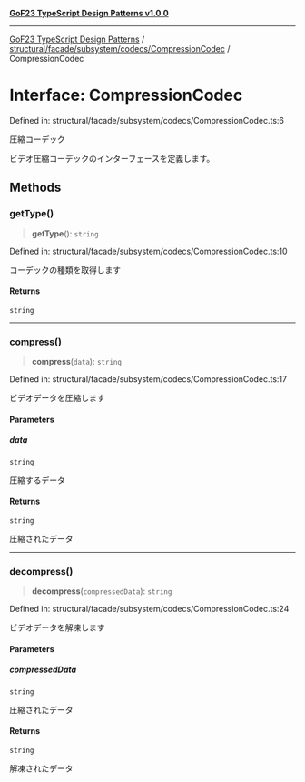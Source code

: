 [**GoF23 TypeScript Design Patterns v1.0.0**](../../../../../../README.md)

***

[GoF23 TypeScript Design Patterns](../../../../../../README.md) / [structural/facade/subsystem/codecs/CompressionCodec](../README.md) / CompressionCodec

# Interface: CompressionCodec

Defined in: structural/facade/subsystem/codecs/CompressionCodec.ts:6

圧縮コーデック

ビデオ圧縮コーデックのインターフェースを定義します。

## Methods

### getType()

> **getType**(): `string`

Defined in: structural/facade/subsystem/codecs/CompressionCodec.ts:10

コーデックの種類を取得します

#### Returns

`string`

***

### compress()

> **compress**(`data`): `string`

Defined in: structural/facade/subsystem/codecs/CompressionCodec.ts:17

ビデオデータを圧縮します

#### Parameters

##### data

`string`

圧縮するデータ

#### Returns

`string`

圧縮されたデータ

***

### decompress()

> **decompress**(`compressedData`): `string`

Defined in: structural/facade/subsystem/codecs/CompressionCodec.ts:24

ビデオデータを解凍します

#### Parameters

##### compressedData

`string`

圧縮されたデータ

#### Returns

`string`

解凍されたデータ
